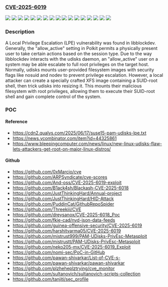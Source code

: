 ### [CVE-2025-6019](https://cve.mitre.org/cgi-bin/cvename.cgi?name=CVE-2025-6019)
![](https://img.shields.io/static/v1?label=Product&message=Red%20Hat%20Enterprise%20Linux%2010&color=blue)
![](https://img.shields.io/static/v1?label=Product&message=Red%20Hat%20Enterprise%20Linux%207%20Extended%20Lifecycle%20Support&color=blue)
![](https://img.shields.io/static/v1?label=Product&message=Red%20Hat%20Enterprise%20Linux%208&color=blue)
![](https://img.shields.io/static/v1?label=Product&message=Red%20Hat%20Enterprise%20Linux%208.2%20Advanced%20Update%20Support&color=blue)
![](https://img.shields.io/static/v1?label=Product&message=Red%20Hat%20Enterprise%20Linux%208.4%20Advanced%20Mission%20Critical%20Update%20Support&color=blue)
![](https://img.shields.io/static/v1?label=Product&message=Red%20Hat%20Enterprise%20Linux%208.6%20Advanced%20Mission%20Critical%20Update%20Support&color=blue)
![](https://img.shields.io/static/v1?label=Product&message=Red%20Hat%20Enterprise%20Linux%208.6%20Telecommunications%20Update%20Service&color=blue)
![](https://img.shields.io/static/v1?label=Product&message=Red%20Hat%20Enterprise%20Linux%208.6%20Update%20Services%20for%20SAP%20Solutions&color=blue)
![](https://img.shields.io/static/v1?label=Product&message=Red%20Hat%20Enterprise%20Linux%208.8%20Update%20Services%20for%20SAP%20Solutions&color=blue)
![](https://img.shields.io/static/v1?label=Product&message=Red%20Hat%20Enterprise%20Linux%209&color=blue)
![](https://img.shields.io/static/v1?label=Product&message=Red%20Hat%20Enterprise%20Linux%209.0%20Update%20Services%20for%20SAP%20Solutions&color=blue)
![](https://img.shields.io/static/v1?label=Product&message=Red%20Hat%20Enterprise%20Linux%209.2%20Update%20Services%20for%20SAP%20Solutions&color=blue)
![](https://img.shields.io/static/v1?label=Product&message=Red%20Hat%20Enterprise%20Linux%209.4%20Extended%20Update%20Support&color=blue)
![](https://img.shields.io/static/v1?label=Product&message=null&color=blue)
![](https://img.shields.io/static/v1?label=Version&message=&color=brightgreen)
![](https://img.shields.io/static/v1?label=Version&message=0%20&color=brightgreen)
![](https://img.shields.io/static/v1?label=Vulnerability&message=Execution%20with%20Unnecessary%20Privileges&color=brightgreen)

### Description

A Local Privilege Escalation (LPE) vulnerability was found in libblockdev. Generally, the "allow_active" setting in Polkit permits a physically present user to take certain actions based on the session type. Due to the way libblockdev interacts with the udisks daemon, an "allow_active" user on a system may be able escalate to full root privileges on the target host. Normally, udisks mounts user-provided filesystem images with security flags like nosuid and nodev to prevent privilege escalation.  However, a local attacker can create a specially crafted XFS image containing a SUID-root shell, then trick udisks into resizing it. This mounts their malicious filesystem with root privileges, allowing them to execute their SUID-root shell and gain complete control of the system.

### POC

#### Reference
- https://cdn2.qualys.com/2025/06/17/suse15-pam-udisks-lpe.txt
- https://news.ycombinator.com/item?id=44325861
- https://www.bleepingcomputer.com/news/linux/new-linux-udisks-flaw-lets-attackers-get-root-on-major-linux-distros/

#### Github
- https://github.com/0xMarcio/cve
- https://github.com/ARPSyndicate/cve-scores
- https://github.com/And-oss/CVE-2025-6019-exploit
- https://github.com/B1ack4sh/Blackash-CVE-2025-6018
- https://github.com/JustThinkingHard/Annual-project
- https://github.com/JustThinkingHard/HID-Attack
- https://github.com/PuddinCat/GithubRepoSpider
- https://github.com/Threekiii/CVE
- https://github.com/dreysanox/CVE-2025-6018_Poc
- https://github.com/fkie-cad/nvd-json-data-feeds
- https://github.com/guinea-offensive-security/CVE-2025-6019
- https://github.com/harshitvarma05/CVE-2025-6019
- https://github.com/mistrust999/PAM-UDisks-PrivEsc-Metasploit
- https://github.com/mistrustt/PAM-UDisks-PrivEsc-Metasploit
- https://github.com/neko205-mx/CVE-2025-6019_Exploit
- https://github.com/nomi-sec/PoC-in-GitHub
- https://github.com/pawan-shivarkar/List-of-CVE-s-
- https://github.com/pawan-shivarkar/pawan-shivarkar
- https://github.com/plzheheplztrying/cve_monitor
- https://github.com/sultanovich/sultanovich-scripts-collection
- https://github.com/tanjiti/sec_profile

